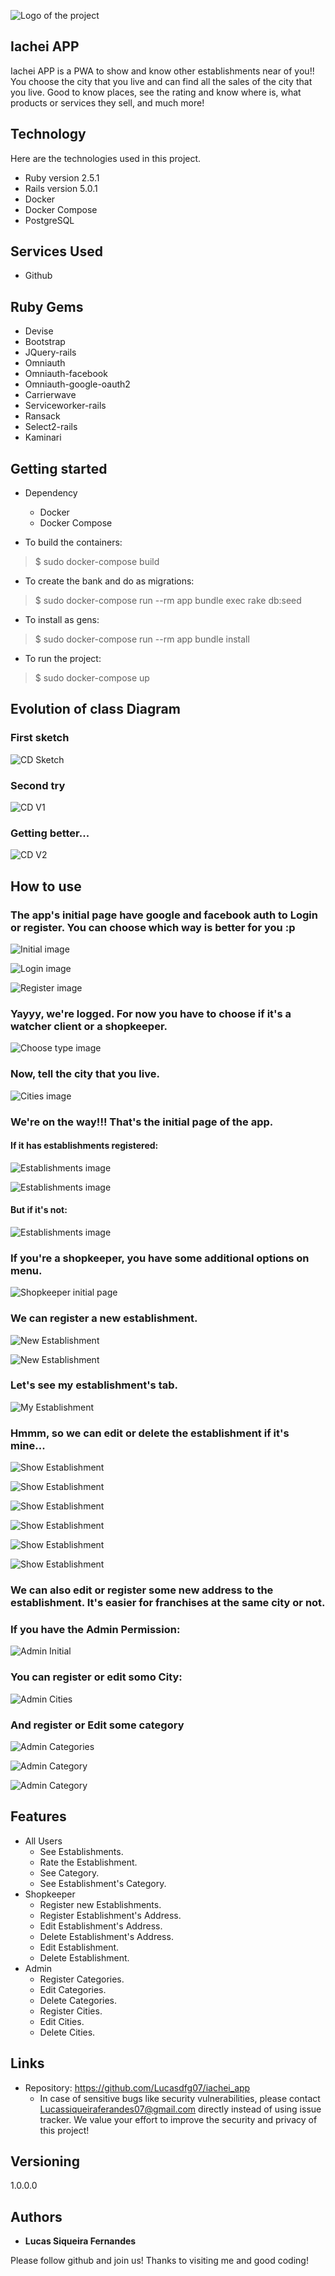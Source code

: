 
![Logo of the project](https://github.com/Lucasdfg07/iachei_app/blob/master/app/assets/images/iachei.png)


## Iachei APP
Iachei APP is a PWA to show and know other establishments near of you!! You choose the city that you live and can find all the sales of the city that you live.
Good to know places, see the rating and know where is, what products or services they sell, and much more!


## Technology 

Here are the technologies used in this project.

* Ruby version  2.5.1
* Rails version 5.0.1
* Docker 
* Docker Compose
* PostgreSQL

## Services Used

* Github

## Ruby Gems

* Devise
* Bootstrap
* JQuery-rails
* Omniauth
* Omniauth-facebook
* Omniauth-google-oauth2
* Carrierwave
* Serviceworker-rails
* Ransack
* Select2-rails
* Kaminari


## Getting started

* Dependency
  - Docker
  - Docker Compose

* To build the containers:
>    $ sudo docker-compose build

* To create the bank and do as migrations:
>    $ sudo docker-compose run --rm app bundle exec rake db:seed

* To install as gens:
>    $ sudo docker-compose run --rm app bundle install

* To run the project:
>    $ sudo docker-compose up

## Evolution of class Diagram

### First sketch

![CD Sketch](https://github.com/Lucasdfg07/iachei_app/blob/master/public/iachei_photos/iacheiAPPV1.vpd.png)

### Second try

![CD V1](https://github.com/Lucasdfg07/iachei_app/blob/master/public/iachei_photos/iacheiAPPV2.vpd.png)

### Getting better...

![CD V2](https://github.com/Lucasdfg07/iachei_app/blob/master/public/iachei_photos/iacheiAPPV3.vpd.png)


## How to use

### The app's initial page have google and facebook auth to Login or register. You can choose which way is better for you :p

![Initial image](https://github.com/Lucasdfg07/iachei_app/blob/master/public/iachei_photos/initial_page.png)

![Login image](https://github.com/Lucasdfg07/iachei_app/blob/master/public/iachei_photos/login_page.png)

![Register image](https://github.com/Lucasdfg07/iachei_app/blob/master/public/iachei_photos/register_page.png)

### Yayyy, we're logged. For now you have to choose if it's a watcher client or a shopkeeper.

![Choose type image](https://github.com/Lucasdfg07/iachei_app/blob/master/public/iachei_photos/choose_type.png)

### Now, tell the city that you live.

![Cities image](https://github.com/Lucasdfg07/iachei_app/blob/master/public/iachei_photos/choose_city.png)

### We're on the way!!! That's the initial page of the app.

#### If it has establishments registered:

![Establishments image](https://github.com/Lucasdfg07/iachei_app/blob/master/public/iachei_photos/establishments2.png)

![Establishments image](https://github.com/Lucasdfg07/iachei_app/blob/master/public/iachei_photos/establishments3.png)

#### But if it's not:

![Establishments image](https://github.com/Lucasdfg07/iachei_app/blob/master/public/iachei_photos/establishments.png)

### If you're a shopkeeper, you have some additional options on menu.

![Shopkeeper initial page](https://github.com/Lucasdfg07/iachei_app/blob/master/public/iachei_photos/shopkeeper_initial_page.png)

### We can register a new establishment.

![New Establishment](https://github.com/Lucasdfg07/iachei_app/blob/master/public/iachei_photos/new_establishment.png)

![New Establishment](https://github.com/Lucasdfg07/iachei_app/blob/master/public/iachei_photos/new_establishment2.png)

### Let's see my establishment's tab.

![My Establishment](https://github.com/Lucasdfg07/iachei_app/blob/master/public/iachei_photos/my_establishments.png)

### Hmmm, so we can edit or delete the establishment if it's mine...

![Show Establishment](https://github.com/Lucasdfg07/iachei_app/blob/master/public/iachei_photos/show_establishment.png)

![Show Establishment](https://github.com/Lucasdfg07/iachei_app/blob/master/public/iachei_photos/show_establishment_2.png)

![Show Establishment](https://github.com/Lucasdfg07/iachei_app/blob/master/public/iachei_photos/show_establishment3.png)

![Show Establishment](https://github.com/Lucasdfg07/iachei_app/blob/master/public/iachei_photos/show_establishment4.png)

![Show Establishment](https://github.com/Lucasdfg07/iachei_app/blob/master/public/iachei_photos/show_establishment5.png)

![Show Establishment](https://github.com/Lucasdfg07/iachei_app/blob/master/public/iachei_photos/show_establishment6.png)

### We can also edit or register some new address to the establishment. It's easier for franchises at the same city or not.

### If you have the Admin Permission:

![Admin Initial](https://github.com/Lucasdfg07/iachei_app/blob/master/public/iachei_photos/admin_initial_page.png)

### You can register or edit somo City:

![Admin Cities](https://github.com/Lucasdfg07/iachei_app/blob/master/public/iachei_photos/about_city.png)


### And register or Edit some category

![Admin Categories](https://github.com/Lucasdfg07/iachei_app/blob/master/public/iachei_photos/admin_categories.png)


![Admin Category](https://github.com/Lucasdfg07/iachei_app/blob/master/public/iachei_photos/admin_category.png)


![Admin Category](https://github.com/Lucasdfg07/iachei_app/blob/master/public/iachei_photos/admin_category2.png)


## Features
  - All Users
    - See Establishments.
    - Rate the Establishment.
    - See Category.
    - See Establishment's Category.
  - Shopkeeper
    - Register new Establishments.
    - Register Establishment's Address.
    - Edit Establishment's Address.
    - Delete Establishment's Address.
    - Edit Establishment.
    - Delete Establishment.
  - Admin
    - Register Categories.
    - Edit Categories.
    - Delete Categories.
    - Register Cities.
    - Edit Cities.
    - Delete Cities.


## Links
  - Repository: https://github.com/Lucasdfg07/iachei_app
    - In case of sensitive bugs like security vulnerabilities, please contact
      Lucassiqueiraferandes07@gmail.com directly instead of using issue tracker. We value your effort
      to improve the security and privacy of this project!

  ## Versioning

  1.0.0.0


  ## Authors

  * **Lucas Siqueira Fernandes** 

  Please follow github and join us!
  Thanks to visiting me and good coding!

